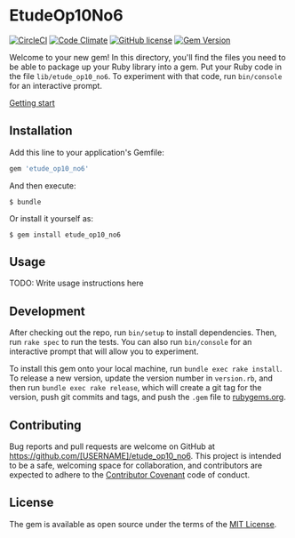 # EtudeOp10No6

[![CircleCI](https://circleci.com/gh/k2works/etude_op10_no6.svg?style=svg)](https://circleci.com/gh/k2works/etude_op10_no6)
[![Code Climate](https://codeclimate.com/github/k2works/etude_op10_no6/badges/gpa.svg)](https://codeclimate.com/github/k2works/etude_op10_no6)
[![GitHub license](https://img.shields.io/badge/license-MIT-blue.svg)](https://raw.githubusercontent.com/k2works/etude_op10_no6/master/LICENSE.txt)
[![Gem Version](https://badge.fury.io/rb/etude_op10_no6.svg)](https://badge.fury.io/rb/etude_op10_no6)

Welcome to your new gem! In this directory, you'll find the files you need to be able to package up your Ruby library into a gem. Put your Ruby code in the file `lib/etude_op10_no6`. To experiment with that code, run `bin/console` for an interactive prompt.

[Getting start](./docs/README.md)

## Installation

Add this line to your application's Gemfile:

```ruby
gem 'etude_op10_no6'
```

And then execute:

    $ bundle

Or install it yourself as:

    $ gem install etude_op10_no6

## Usage

TODO: Write usage instructions here

## Development

After checking out the repo, run `bin/setup` to install dependencies. Then, run `rake spec` to run the tests. You can also run `bin/console` for an interactive prompt that will allow you to experiment.

To install this gem onto your local machine, run `bundle exec rake install`. To release a new version, update the version number in `version.rb`, and then run `bundle exec rake release`, which will create a git tag for the version, push git commits and tags, and push the `.gem` file to [rubygems.org](https://rubygems.org).

## Contributing

Bug reports and pull requests are welcome on GitHub at https://github.com/[USERNAME]/etude_op10_no6. This project is intended to be a safe, welcoming space for collaboration, and contributors are expected to adhere to the [Contributor Covenant](http://contributor-covenant.org) code of conduct.


## License

The gem is available as open source under the terms of the [MIT License](http://opensource.org/licenses/MIT).

